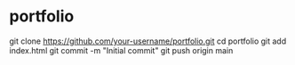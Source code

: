 # portfolio
git clone https://github.com/your-username/portfolio.git
cd portfolio
git add index.html
git commit -m "Initial commit"
git push origin main
